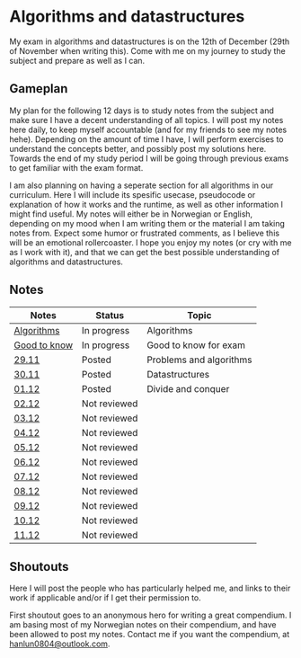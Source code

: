 # Algorithms and datastructures
My exam in algorithms and datastructures is on the 12th of December (29th of November when writing this). Come with me on my journey to study the subject and prepare as well as I can.

## Gameplan
My plan for the following 12 days is to study notes from the subject and make sure I have a decent understanding of all topics. I will post my notes here daily, to keep myself accountable (and for my friends to see my notes hehe). Depending on the amount of time I have, I will perform exercises to understand the concepts better, and possibly post my solutions here. Towards the end of my study period I will be going through previous exams to get familiar with the exam format.

I am also planning on having a seperate section for all algorithms in our curriculum. Here I will include its spesific usecase, pseudocode or explanation of how it works and the runtime, as well as other information I might find useful. My notes will either be in Norwegian or English, depending on my mood when I am writing them or the material I am taking notes from. Expect some humor or frustrated comments, as I believe this will be an emotional rollercoaster. I hope you enjoy my notes (or cry with me as I work with it), and that we can get the best possible understanding of algorithms and datastructures. 

## Notes
|Notes                                 |Status      |Topic                  |
|--------------------------------------|------------|-----------------------|
|[Algorithms](notes/algorithmsNotes.md)|In progress |Algorithms             |
|[Good to know](notes/gtkNotes.md)     |In progress |Good to know for exam  |    
|[29.11](notes/29notes.md)             |Posted      |Problems and algorithms|
|[30.11](notes/30notes.md)             |Posted      |Datastructures         |
|[01.12](notes/01notes.md)             |Posted      |Divide and conquer     |
|[02.12](notes/02notes.md)             |Not reviewed|                       |
|[03.12](notes/03notes.md)             |Not reviewed|                       |
|[04.12](notes/04notes.md)             |Not reviewed|                       |
|[05.12](notes/05notes.md)             |Not reviewed|                       |
|[06.12](notes/06notes.md)             |Not reviewed|                       |
|[07.12](notes/07notes.md)             |Not reviewed|                       |
|[08.12](notes/08notes.md)             |Not reviewed|                       |
|[09.12](notes/09notes.md)             |Not reviewed|                       |
|[10.12](notes/10notes.md)             |Not reviewed|                       |
|[11.12](notes/11notes.md)             |Not reviewed|                       |

## Shoutouts
Here I will post the people who has particularly helped me, and links to their work if applicable and/or if I get their permission to.

First shoutout goes to an anonymous hero for writing a great compendium. I am basing most of my Norwegian notes on their compendium, and have been allowed to post my notes. Contact me if you want the compendium, at hanlun0804@outlook.com.
